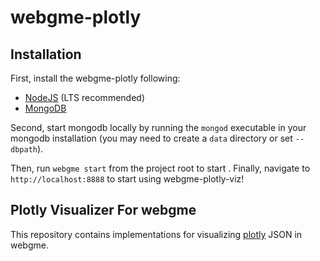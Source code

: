 # webgme-plotly
## Installation
First, install the webgme-plotly following:
- [NodeJS](https://nodejs.org/en/) (LTS recommended)
- [MongoDB](https://www.mongodb.com/)

Second, start mongodb locally by running the `mongod` executable in your mongodb installation (you may need to create a `data` directory or set `--dbpath`).

Then, run `webgme start` from the project root to start . Finally, navigate to `http://localhost:8888` to start using webgme-plotly-viz!

## Plotly Visualizer For webgme
This repository contains implementations for visualizing [plotly](https://plotly.com/javascript/) JSON in webgme. 
